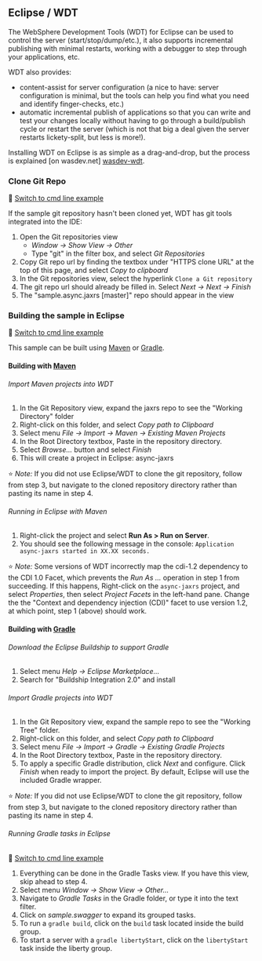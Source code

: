 ## Eclipse / WDT

The WebSphere Development Tools (WDT) for Eclipse can be used to control the server (start/stop/dump/etc.), it also supports incremental publishing with minimal restarts, working with a debugger to step through your applications, etc.

WDT also provides:

* content-assist for server configuration (a nice to have: server configuration is minimal, but the tools can help you find what you need and identify finger-checks, etc.)
* automatic incremental publish of applications so that you can write and test your changes locally without having to go through a build/publish cycle or restart the server (which is not that big a deal given the server restarts lickety-split, but less is more!).

Installing WDT on Eclipse is as simple as a drag-and-drop, but the process is explained [on wasdev.net] [wasdev-wdt].

[wasdev-wdt]: https://developer.ibm.com/wasdev/downloads/liberty-profile-using-eclipse/

### Clone Git Repo
:pushpin: [Switch to cmd line example](/docs/Using-cmd-line.md/#clone-git-repo)

If the sample git repository hasn't been cloned yet, WDT has git tools integrated into the IDE:

1.  Open the Git repositories view
    * *Window -> Show View -> Other*
    * Type "git" in the filter box, and select *Git Repositories*
2.  Copy Git repo url by finding the textbox under "HTTPS clone URL" at the top of this page, and select *Copy to clipboard*
3.  In the Git repositories view, select the hyperlink `Clone a Git repository`
4.  The git repo url should already be filled in.  Select *Next -> Next -> Finish*
5.  The "sample.async.jaxrs [master]" repo should appear in the view

### Building the sample in Eclipse
:pushpin: [Switch to cmd line example](/docs/Using-cmd-line.md/#building-the-sample)

This sample can be built using [Maven](#building-with-maven) or [Gradle](#building-with-gradle).

#### Building with [Maven](http://maven.apache.org/)

###### Import Maven projects into WDT

1.  In the Git Repository view, expand the jaxrs repo to see the "Working Directory" folder
2.  Right-click on this folder, and select *Copy path to Clipboard*
3.  Select menu *File -> Import -> Maven -> Existing Maven Projects*
4.  In the Root Directory textbox, Paste in the repository directory.
5.  Select *Browse...* button and select *Finish* 
6.  This will create a project in Eclipse: async-jaxrs

:star: *Note:* If you did not use Eclipse/WDT to clone the git repository, follow from step 3, but navigate to the cloned repository directory rather than pasting its name in step 4.

###### Running in Eclipse with Maven

1. Right-click the project and select **Run As > Run on Server**.
2. You should see the following message in the console: `Application async-jaxrs started in XX.XX seconds.`

:star: *Note:* Some versions of WDT incorrectly map the cdi-1.2 dependency to the CDI 1.0 Facet, which prevents the *Run As ...* operation in step 1 from succeeding. If this happens, Right-click on the `async-jaxrs` project, and select *Properties*, then select *Project Facets* in the left-hand pane. Change the the "Context and dependency injection (CDI)" facet to use version 1.2, at which point, step 1 (above) should work.

#### Building with [Gradle](https://gradle.org/)

###### Download the Eclipse Buildship to support Gradle
1. Select menu *Help -> Eclipse Marketplace...*
2. Search for "Buildship Integration 2.0" and install

###### Import Gradle projects into WDT

1. In the Git Repository view, expand the sample repo to see the "Working Tree" folder.
2. Right-click on this folder, and select *Copy path to Clipboard*
3. Select menu *File -> Import -> Gradle -> Existing Gradle Projects*
4. In the Root Directory textbox, Paste in the repository directory.
5. To apply a specific Gradle distribution, click *Next* and configure. Click *Finish* when ready to import the project. By default, Eclipse will use the included Gradle wrapper.

:star: *Note:* If you did not use Eclipse/WDT to clone the git repository, follow from step 3, but navigate to the cloned repository directory rather than pasting its name in step 4. 

###### Running Gradle tasks in Eclipse

:pushpin: [Switch to cmd line example](/docs/Using-cmd-line.md/#running-with-gradle)

1. Everything can be done in the Gradle Tasks view. If you have this view, skip ahead to step 4.
2. Select menu *Window -> Show View -> Other...*
3. Navigate to *Gradle Tasks* in the Gradle folder, or type it into the text filter.
4. Click on *sample.swagger* to expand its grouped tasks.
5. To run a `gradle build`, click on the `build` task located inside the build group.
6. To start a server with a `gradle libertyStart`, click on the `libertyStart` task inside the liberty group. 
